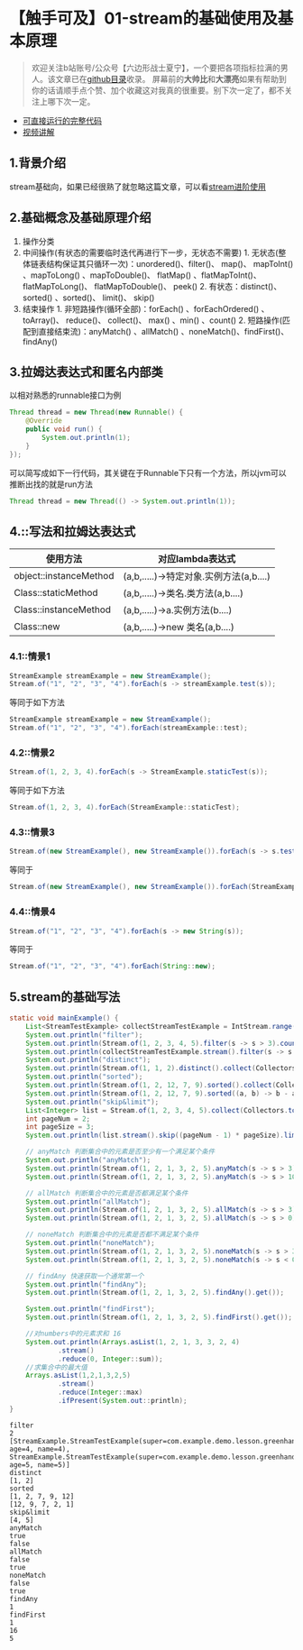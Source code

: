# 【触手可及】01-stream的基础使用及基本原理
> 欢迎关注b站账号/公众号【六边形战士夏宁】，一个要把各项指标拉满的男人。该文章已在[github目录](https://github.com/edanlx/SealBook/blob/master/catalogue/wechat.md)收录。
屏幕前的**大帅比**和**大漂亮**如果有帮助到你的话请顺手点个赞、加个收藏这对我真的很重要。别下次一定了，都不关注上哪下次一定。

* [可直接运行的完整代码](https://github.com/edanlx/TechingCode/tree/master/demoGrace/src/main/java/com/example/demo/lesson/greenhand/stream) 
* [视频讲解](https://www.bilibili.com/video/BV1BL4y1b7S5/)

## 1.背景介绍
stream基础向，如果已经很熟了就忽略这篇文章，可以看[stream进阶使用](https://github.com/edanlx/SealBook/blob/master/01graceCode/11stream.md)
## 2.基础概念及基础原理介绍
1. 操作分类
  2. 中间操作(有状态的需要临时迭代再进行下一步，无状态不需要)
           1. 无状态(整体链表结构保证其只循环一次)：unordered()、filter()、 map()、 mapToInt() 、mapToLong() 、mapToDouble()、 flatMap() 、flatMapToInt()、 flatMapToLong()、 flatMapToDouble()、 peek()
           2. 有状态：distinct()、 sorted() 、sorted()、 limit()、 skip()
  3. 结束操作
           1. 非短路操作(循环全部)：forEach() 、forEachOrdered() 、toArray()、 reduce()、 collect()、 max() 、min() 、count()
           2. 短路操作(匹配到直接结束流)：anyMatch() 、allMatch() 、noneMatch()、findFirst()、findAny()
           
## 3.拉姆达表达式和匿名内部类
以相对熟悉的runnable接口为例
```java
Thread thread = new Thread(new Runnable() {
    @Override
    public void run() {
        System.out.println(1);
    }
});
```
可以简写成如下一行代码，其关键在于Runnable下只有一个方法，所以jvm可以推断出找的就是run方法
```java
Thread thread = new Thread(() -> System.out.println(1));
```
## 4.::写法和拉姆达表达式
|使用方法|对应lambda表达式|
|--|--|
|object::instanceMethod|(a,b,.....)->特定对象.实例方法(a,b....)|
|Class::staticMethod|(a,b,.....)->类名.类方法(a,b....)|
|Class::instanceMethod|(a,b,.....)->a.实例方法(b....)|
|Class::new|(a,b,.....)->new 类名(a,b....)|

### 4.1::情景1
```java
StreamExample streamExample = new StreamExample();
Stream.of("1", "2", "3", "4").forEach(s -> streamExample.test(s));
```
等同于如下方法
```java
StreamExample streamExample = new StreamExample();
Stream.of("1", "2", "3", "4").forEach(streamExample::test);
```
### 4.2::情景2
```java
Stream.of(1, 2, 3, 4).forEach(s -> StreamExample.staticTest(s));
```
等同于如下方法
```java
Stream.of(1, 2, 3, 4).forEach(StreamExample::staticTest);
```
### 4.3::情景3
```java
Stream.of(new StreamExample(), new StreamExample()).forEach(s -> s.test());
```
等同于
```java
Stream.of(new StreamExample(), new StreamExample()).forEach(StreamExample::test);
```
### 4.4::情景4
```java
Stream.of("1", "2", "3", "4").forEach(s -> new String(s));
```
等同于
```java
Stream.of("1", "2", "3", "4").forEach(String::new);
```
## 5.stream的基础写法
```java
static void mainExample() {
    List<StreamTestExample> collectStreamTestExample = IntStream.range(0, 6).mapToObj(s -> new StreamTestExample(s, String.valueOf(s))).collect(Collectors.toList());
    System.out.println("filter");
    System.out.println(Stream.of(1, 2, 3, 4, 5).filter(s -> s > 3).count());
    System.out.println(collectStreamTestExample.stream().filter(s -> s.getAge() > 3).collect(Collectors.toList()));
    System.out.println("distinct");
    System.out.println(Stream.of(1, 1, 2).distinct().collect(Collectors.toList()));
    System.out.println("sorted");
    System.out.println(Stream.of(1, 2, 12, 7, 9).sorted().collect(Collectors.toList()));
    System.out.println(Stream.of(1, 2, 12, 7, 9).sorted((a, b) -> b - a).collect(Collectors.toList()));
    System.out.println("skip&limit");
    List<Integer> list = Stream.of(1, 2, 3, 4, 5).collect(Collectors.toList());
    int pageNum = 2;
    int pageSize = 3;
    System.out.println(list.stream().skip((pageNum - 1) * pageSize).limit(pageSize).collect(Collectors.toList()));

    // anyMatch 判断集合中的元素是否至少有一个满足某个条件
    System.out.println("anyMatch");
    System.out.println(Stream.of(1, 2, 1, 3, 2, 5).anyMatch(s -> s > 3));
    System.out.println(Stream.of(1, 2, 1, 3, 2, 5).anyMatch(s -> s > 10));

    // allMatch 判断集合中的元素是否都满足某个条件
    System.out.println("allMatch");
    System.out.println(Stream.of(1, 2, 1, 3, 2, 5).allMatch(s -> s > 3));
    System.out.println(Stream.of(1, 2, 1, 3, 2, 5).allMatch(s -> s > 0));

    // noneMatch 判断集合中的元素是否都不满足某个条件
    System.out.println("noneMatch");
    System.out.println(Stream.of(1, 2, 1, 3, 2, 5).noneMatch(s -> s > 3));
    System.out.println(Stream.of(1, 2, 1, 3, 2, 5).noneMatch(s -> s < 0));

    // findAny 快速获取一个通常第一个
    System.out.println("findAny");
    System.out.println(Stream.of(1, 2, 1, 3, 2, 5).findAny().get());

    System.out.println("findFirst");
    System.out.println(Stream.of(1, 2, 1, 3, 2, 5).findFirst().get());

    //对numbers中的元素求和 16
    System.out.println(Arrays.asList(1, 2, 1, 3, 3, 2, 4)
            .stream()
            .reduce(0, Integer::sum));
    //求集合中的最大值
    Arrays.asList(1,2,1,3,2,5)
            .stream()
            .reduce(Integer::max)
            .ifPresent(System.out::println);
}
```
```text
filter
2
[StreamExample.StreamTestExample(super=com.example.demo.lesson.greenhand.StreamExample$StreamTestExample@eb9, age=4, name=4), StreamExample.StreamTestExample(super=com.example.demo.lesson.greenhand.StreamExample$StreamTestExample@ef5, age=5, name=5)]
distinct
[1, 2]
sorted
[1, 2, 7, 9, 12]
[12, 9, 7, 2, 1]
skip&limit
[4, 5]
anyMatch
true
false
allMatch
false
true
noneMatch
false
true
findAny
1
findFirst
1
16
5

```
